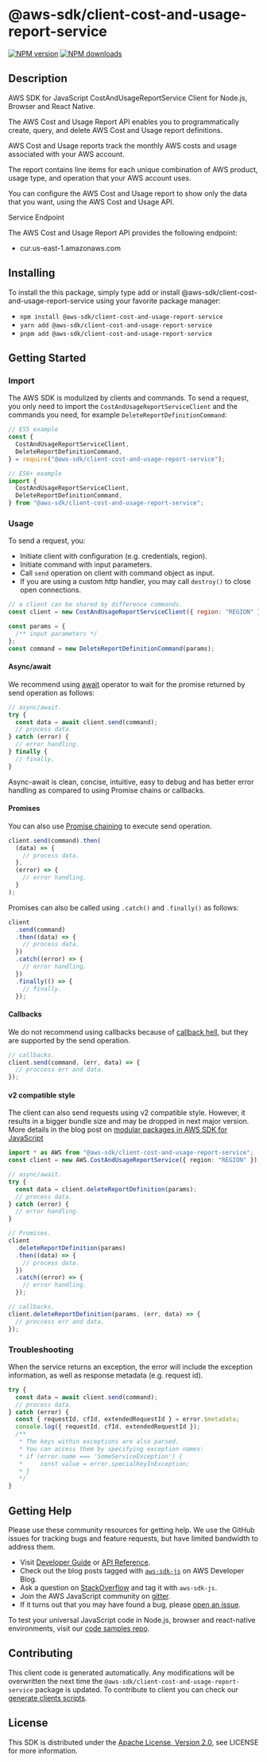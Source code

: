 # @aws-sdk/client-cost-and-usage-report-service

[![NPM version](https://img.shields.io/npm/v/@aws-sdk/client-cost-and-usage-report-service/latest.svg)](https://www.npmjs.com/package/@aws-sdk/client-cost-and-usage-report-service)
[![NPM downloads](https://img.shields.io/npm/dm/@aws-sdk/client-cost-and-usage-report-service.svg)](https://www.npmjs.com/package/@aws-sdk/client-cost-and-usage-report-service)

## Description

AWS SDK for JavaScript CostAndUsageReportService Client for Node.js, Browser and React Native.

<p>The AWS Cost and Usage Report API enables you to programmatically create, query, and delete
AWS Cost and Usage report definitions.</p>
<p>AWS Cost and Usage reports track the monthly AWS costs and usage
associated with your AWS account.

The report contains line items for each unique combination of AWS product,
usage type, and operation that your AWS account uses.

You can configure the AWS Cost and Usage report to show only the data that you want, using the
AWS Cost and Usage API.</p>

<p>Service Endpoint</p>
<p>The AWS Cost and Usage Report API provides the following endpoint:</p>
<ul>
<li>
<p>cur.us-east-1.amazonaws.com</p>
</li>
</ul>

## Installing

To install the this package, simply type add or install @aws-sdk/client-cost-and-usage-report-service
using your favorite package manager:

- `npm install @aws-sdk/client-cost-and-usage-report-service`
- `yarn add @aws-sdk/client-cost-and-usage-report-service`
- `pnpm add @aws-sdk/client-cost-and-usage-report-service`

## Getting Started

### Import

The AWS SDK is modulized by clients and commands.
To send a request, you only need to import the `CostAndUsageReportServiceClient` and
the commands you need, for example `DeleteReportDefinitionCommand`:

```js
// ES5 example
const {
  CostAndUsageReportServiceClient,
  DeleteReportDefinitionCommand,
} = require("@aws-sdk/client-cost-and-usage-report-service");
```

```ts
// ES6+ example
import {
  CostAndUsageReportServiceClient,
  DeleteReportDefinitionCommand,
} from "@aws-sdk/client-cost-and-usage-report-service";
```

### Usage

To send a request, you:

- Initiate client with configuration (e.g. credentials, region).
- Initiate command with input parameters.
- Call `send` operation on client with command object as input.
- If you are using a custom http handler, you may call `destroy()` to close open connections.

```js
// a client can be shared by difference commands.
const client = new CostAndUsageReportServiceClient({ region: "REGION" });

const params = {
  /** input parameters */
};
const command = new DeleteReportDefinitionCommand(params);
```

#### Async/await

We recommend using [await](https://developer.mozilla.org/en-US/docs/Web/JavaScript/Reference/Operators/await)
operator to wait for the promise returned by send operation as follows:

```js
// async/await.
try {
  const data = await client.send(command);
  // process data.
} catch (error) {
  // error handling.
} finally {
  // finally.
}
```

Async-await is clean, concise, intuitive, easy to debug and has better error handling
as compared to using Promise chains or callbacks.

#### Promises

You can also use [Promise chaining](https://developer.mozilla.org/en-US/docs/Web/JavaScript/Guide/Using_promises#chaining)
to execute send operation.

```js
client.send(command).then(
  (data) => {
    // process data.
  },
  (error) => {
    // error handling.
  }
);
```

Promises can also be called using `.catch()` and `.finally()` as follows:

```js
client
  .send(command)
  .then((data) => {
    // process data.
  })
  .catch((error) => {
    // error handling.
  })
  .finally(() => {
    // finally.
  });
```

#### Callbacks

We do not recommend using callbacks because of [callback hell](http://callbackhell.com/),
but they are supported by the send operation.

```js
// callbacks.
client.send(command, (err, data) => {
  // proccess err and data.
});
```

#### v2 compatible style

The client can also send requests using v2 compatible style.
However, it results in a bigger bundle size and may be dropped in next major version. More details in the blog post
on [modular packages in AWS SDK for JavaScript](https://aws.amazon.com/blogs/developer/modular-packages-in-aws-sdk-for-javascript/)

```ts
import * as AWS from "@aws-sdk/client-cost-and-usage-report-service";
const client = new AWS.CostAndUsageReportService({ region: "REGION" });

// async/await.
try {
  const data = client.deleteReportDefinition(params);
  // process data.
} catch (error) {
  // error handling.
}

// Promises.
client
  .deleteReportDefinition(params)
  .then((data) => {
    // process data.
  })
  .catch((error) => {
    // error handling.
  });

// callbacks.
client.deleteReportDefinition(params, (err, data) => {
  // proccess err and data.
});
```

### Troubleshooting

When the service returns an exception, the error will include the exception information,
as well as response metadata (e.g. request id).

```js
try {
  const data = await client.send(command);
  // process data.
} catch (error) {
  const { requestId, cfId, extendedRequestId } = error.$metadata;
  console.log({ requestId, cfId, extendedRequestId });
  /**
   * The keys within exceptions are also parsed.
   * You can access them by specifying exception names:
   * if (error.name === 'SomeServiceException') {
   *     const value = error.specialKeyInException;
   * }
   */
}
```

## Getting Help

Please use these community resources for getting help.
We use the GitHub issues for tracking bugs and feature requests, but have limited bandwidth to address them.

- Visit [Developer Guide](https://docs.aws.amazon.com/sdk-for-javascript/v3/developer-guide/welcome.html)
  or [API Reference](https://docs.aws.amazon.com/AWSJavaScriptSDK/v3/latest/index.html).
- Check out the blog posts tagged with [`aws-sdk-js`](https://aws.amazon.com/blogs/developer/tag/aws-sdk-js/)
  on AWS Developer Blog.
- Ask a question on [StackOverflow](https://stackoverflow.com/questions/tagged/aws-sdk-js) and tag it with `aws-sdk-js`.
- Join the AWS JavaScript community on [gitter](https://gitter.im/aws/aws-sdk-js-v3).
- If it turns out that you may have found a bug, please [open an issue](https://github.com/aws/aws-sdk-js-v3/issues/new/choose).

To test your universal JavaScript code in Node.js, browser and react-native environments,
visit our [code samples repo](https://github.com/aws-samples/aws-sdk-js-tests).

## Contributing

This client code is generated automatically. Any modifications will be overwritten the next time the `@aws-sdk/client-cost-and-usage-report-service` package is updated.
To contribute to client you can check our [generate clients scripts](https://github.com/aws/aws-sdk-js-v3/tree/main/scripts/generate-clients).

## License

This SDK is distributed under the
[Apache License, Version 2.0](http://www.apache.org/licenses/LICENSE-2.0),
see LICENSE for more information.
